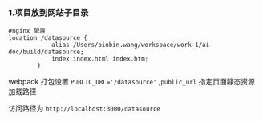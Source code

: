 ### 1.项目放到网站子目录

```nginx
#nginx 配置
location /datasource {
            alias /Users/binbin.wang/workspace/work-1/ai-doc/build/datasource;
            index index.html index.htm;
        }
```

webpack 打包设置 `PUBLIC_URL='/datasource'` ,`public_url` 指定页面静态资源加载路径

访问路径为 `http://localhost:3000/datasource` 